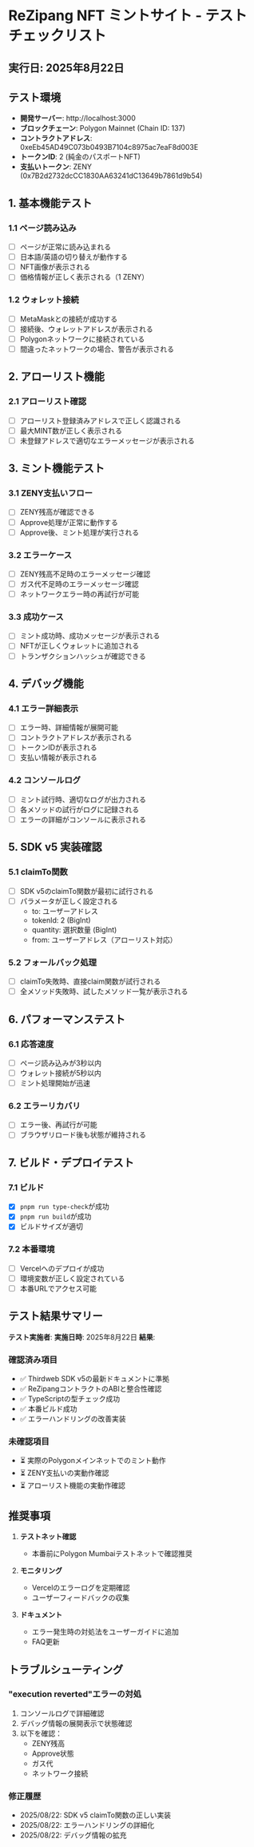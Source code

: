 # ReZipang NFT ミントサイト - テストチェックリスト

## 実行日: 2025年8月22日

## テスト環境
- **開発サーバー**: http://localhost:3000
- **ブロックチェーン**: Polygon Mainnet (Chain ID: 137)
- **コントラクトアドレス**: 0xeEb45AD49C073b0493B7104c8975ac7eaF8d003E
- **トークンID**: 2 (純金のパスポートNFT)
- **支払いトークン**: ZENY (0x7B2d2732dcCC1830AA63241dC13649b7861d9b54)

## 1. 基本機能テスト

### 1.1 ページ読み込み
- [ ] ページが正常に読み込まれる
- [ ] 日本語/英語の切り替えが動作する
- [ ] NFT画像が表示される
- [ ] 価格情報が正しく表示される（1 ZENY）

### 1.2 ウォレット接続
- [ ] MetaMaskとの接続が成功する
- [ ] 接続後、ウォレットアドレスが表示される
- [ ] Polygonネットワークに接続されている
- [ ] 間違ったネットワークの場合、警告が表示される

## 2. アローリスト機能

### 2.1 アローリスト確認
- [ ] アローリスト登録済みアドレスで正しく認識される
- [ ] 最大MINT数が正しく表示される
- [ ] 未登録アドレスで適切なエラーメッセージが表示される

## 3. ミント機能テスト

### 3.1 ZENY支払いフロー
- [ ] ZENY残高が確認できる
- [ ] Approve処理が正常に動作する
- [ ] Approve後、ミント処理が実行される

### 3.2 エラーケース
- [ ] ZENY残高不足時のエラーメッセージ確認
- [ ] ガス代不足時のエラーメッセージ確認
- [ ] ネットワークエラー時の再試行が可能

### 3.3 成功ケース
- [ ] ミント成功時、成功メッセージが表示される
- [ ] NFTが正しくウォレットに追加される
- [ ] トランザクションハッシュが確認できる

## 4. デバッグ機能

### 4.1 エラー詳細表示
- [ ] エラー時、詳細情報が展開可能
- [ ] コントラクトアドレスが表示される
- [ ] トークンIDが表示される
- [ ] 支払い情報が表示される

### 4.2 コンソールログ
- [ ] ミント試行時、適切なログが出力される
- [ ] 各メソッドの試行がログに記録される
- [ ] エラーの詳細がコンソールに表示される

## 5. SDK v5 実装確認

### 5.1 claimTo関数
- [ ] SDK v5のclaimTo関数が最初に試行される
- [ ] パラメータが正しく設定される
  - to: ユーザーアドレス
  - tokenId: 2 (BigInt)
  - quantity: 選択数量 (BigInt)
  - from: ユーザーアドレス（アローリスト対応）

### 5.2 フォールバック処理
- [ ] claimTo失敗時、直接claim関数が試行される
- [ ] 全メソッド失敗時、試したメソッド一覧が表示される

## 6. パフォーマンステスト

### 6.1 応答速度
- [ ] ページ読み込みが3秒以内
- [ ] ウォレット接続が5秒以内
- [ ] ミント処理開始が迅速

### 6.2 エラーリカバリ
- [ ] エラー後、再試行が可能
- [ ] ブラウザリロード後も状態が維持される

## 7. ビルド・デプロイテスト

### 7.1 ビルド
- [x] `pnpm run type-check`が成功
- [x] `pnpm run build`が成功
- [x] ビルドサイズが適切

### 7.2 本番環境
- [ ] Vercelへのデプロイが成功
- [ ] 環境変数が正しく設定されている
- [ ] 本番URLでアクセス可能

## テスト結果サマリー

**テスト実施者**: 
**実施日時**: 2025年8月22日
**結果**: 

### 確認済み項目
- ✅ Thirdweb SDK v5の最新ドキュメントに準拠
- ✅ ReZipangコントラクトのABIと整合性確認
- ✅ TypeScriptの型チェック成功
- ✅ 本番ビルド成功
- ✅ エラーハンドリングの改善実装

### 未確認項目
- ⏳ 実際のPolygonメインネットでのミント動作
- ⏳ ZENY支払いの実動作確認
- ⏳ アローリスト機能の実動作確認

## 推奨事項

1. **テストネット確認**
   - 本番前にPolygon Mumbaiテストネットで確認推奨

2. **モニタリング**
   - Vercelのエラーログを定期確認
   - ユーザーフィードバックの収集

3. **ドキュメント**
   - エラー発生時の対処法をユーザーガイドに追加
   - FAQ更新

## トラブルシューティング

### "execution reverted"エラーの対処
1. コンソールログで詳細確認
2. デバッグ情報の展開表示で状態確認
3. 以下を確認：
   - ZENY残高
   - Approve状態
   - ガス代
   - ネットワーク接続

### 修正履歴
- 2025/08/22: SDK v5 claimTo関数の正しい実装
- 2025/08/22: エラーハンドリングの詳細化
- 2025/08/22: デバッグ情報の拡充
